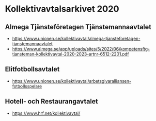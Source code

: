 # Kollektivavtalsarkivet 2020

## Almega Tjänsteföretagen Tjänstemannaavtalet

* https://www.unionen.se/kollektivavtal/almega-tjansteforetagen-tjanstemannaavtalet
* https://www.almega.se/app/uploads/sites/5/2022/06/kompetensftg-tjansteman-kollektivavtal-2020-2023-artnr-6512-2201.pdf

## Elitfotbollsavtalet

* https://www.unionen.se/kollektivavtal/arbetsgivaralliansen-fotbollsspelare

## Hotell- och Restaurangavtalet

* https://www.hrf.net/kollektivavtal/
